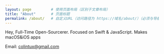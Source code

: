 ```yaml
---
layout: page         # 使用页面布局（区别于文章布局）
title: "About"       # 页面标题
permalink: /about/   # 自定义URL（访问路径为 https://域名/about/）（必须与导航链接一致）
---
```




Hey, Full-Time Open-Sourcerer. Focused on Swift & JavaScript. Makes macOS&iOS apps

Email: colintux@gmail.com